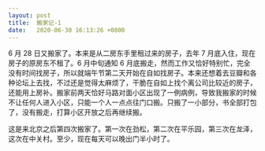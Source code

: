 ```yaml
---
layout: post
title:  搬家记-1
date:   2020-06-30 16:13:26 +0800
---
```


6 月 28 日又搬家了。本来是从二房东手里租过来的房子，去年 7 月底入住，现在房子的原房东不租了。6 月中旬通知 6 月底搬走，然而工作又恰好特别忙，完全没有时间找房子，所以就端午节第二天开始在自如找房子。本来还想着去豆瓣和各种论坛上去找，不过还是觉得太麻烦了，干脆在自如上找个离公司比较近的房子，还能用上房补。搬家前两天恰好马路对面小区出现了一例病例，导致我搬家的时候不让任何人进入小区，只能一个人一点点往门口搬。只搬了一小部分，书全部打包了，没有搬走，打算小区开放之后再继续搬。

这是来北京之后第四次搬家了。第一次在劲松，第二次在平乐园，第三次在龙泽，这次在中关村。至少，现在每天可以晚出门半小时了。
